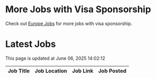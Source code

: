 # More Jobs with Visa Sponsorship

Check out [Europe Jobs](https://github.com/sureshparimi/europejobs#latest-jobs) for more jobs with visa sponsorship.

# Latest Jobs

This page is updated at June 06, 2025 14:02:12

| Job Title | Job Location | Job Link | Job Posted |
| --- | --- | --- | --- |

